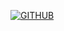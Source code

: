 [![GITHUB](https://hits.seeyoufarm.com/api/count/incr/badge.svg?url=https%3A%2F%2Fgithub.com%2Fversprechen4023&count_bg=%23F29494&title_bg=%232F2E2E&icon=github.svg&icon_color=%23FFFFFF&title=GITHUB&edge_flat=false)](https://github.com/versprechen4023)
